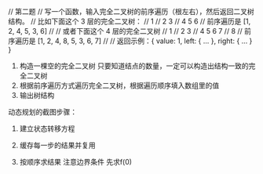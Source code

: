 // 第二题
// 写一个函数，输入完全二叉树的前序遍历（根左右），然后返回二叉树结构。
// 比如下面这个 3 层的完全二叉树：
//      1
//   2     3
// 4  5  6 
// 前序遍历是 [1, 2, 4, 5, 3, 6]
//
// 或者下面这个 4 层的完全二叉树
//        1
//     2     3
//   4  5  6   7
// 8
// 前序遍历是 [1, 2, 4, 8, 5, 3, 6, 7]
//
// 返回示例：{ value: 1, left: { ... }, right: { ... } }

1. 构造一棵空的完全二叉树 只要知道结点的数量，一定可以构造出结构一致的完全二叉树
2. 根据前序遍历方式遍历完全二叉树，根据遍历顺序填入数组里的值
3. 输出树结构


动态规划的截图步骤：
1. 建立状态转移方程
2. 缓存每一步的结果并复用

3. 按顺序求结果 注意边界条件 先求f(0)
